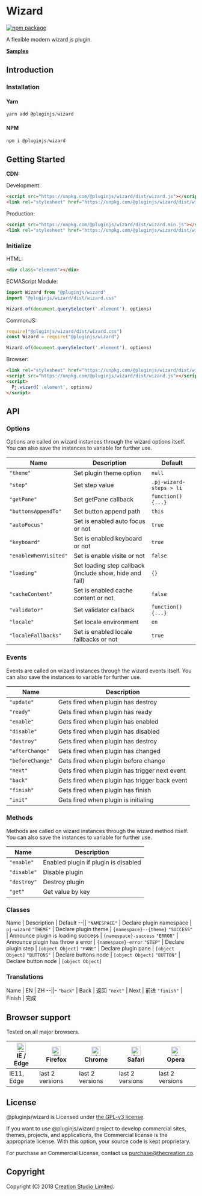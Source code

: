# Wizard

[![npm package](https://img.shields.io/npm/v/@pluginjs/wizard.svg)](https://www.npmjs.com/package/@pluginjs/wizard)

A flexible modern wizard js plugin.

**[Samples](https://codesandbox.io/s/github/pluginjs/pluginjs/tree/master/modules/wizard/samples)**

## Introduction

### Installation

#### Yarn

```javascript
yarn add @pluginjs/wizard
```

#### NPM

```javascript
npm i @pluginjs/wizard
```

## Getting Started

**CDN:**

Development:

```html
<script src="https://unpkg.com/@pluginjs/wizard/dist/wizard.js"></script>
<link rel="stylesheet" href="https://unpkg.com/@pluginjs/wizard/dist/wizard.css">
```

Production:

```html
<script src="https://unpkg.com/@pluginjs/wizard/dist/wizard.min.js"></script>
<link rel="stylesheet" href="https://unpkg.com/@pluginjs/wizard/dist/wizard.min.css">
```

### Initialize

HTML:

```html
<div class="element"></div>
```

ECMAScript Module:

```javascript
import Wizard from "@pluginjs/wizard"
import "@pluginjs/wizard/dist/wizard.css"

Wizard.of(document.querySelector('.element'), options)
```

CommonJS:

```javascript
require("@pluginjs/wizard/dist/wizard.css")
const Wizard = require("@pluginjs/wizard")

Wizard.of(document.querySelector('.element'), options)
```

Browser:

```html
<link rel="stylesheet" href="https://unpkg.com/@pluginjs/wizard/dist/wizard.css">
<script src="https://unpkg.com/@pluginjs/wizard/dist/wizard.js"></script>
<script>
  Pj.wizard('.element', options)
</script>
```

## API

### Options

Options are called on wizard instances through the wizard options itself.
You can also save the instances to variable for further use.

Name | Description | Default
--|--|--
`"theme"` | Set plugin theme option | `null`
`"step"` | Set step value | `.pj-wizard-steps > li`
`"getPane"` | Set getPane callback | `function() {...}`
`"buttonsAppendTo"` | Set button append path | `this`
`"autoFocus"` | Set is enabled auto focus or not | `true`
`"keyboard"` | Set is enabled keyboard or not | `true`
`"enableWhenVisited"` | Set is enable visite or not | `false`
`"loading"` | Set loading step callback (include show, hide and fail) | `{}`
`"cacheContent"` | Set is enabled cache content or not | `false`
`"validator"` | Set validator callback | `function() {...}`
`"locale"` | Set locale environment | `en`
`"localeFallbacks"` | Set is enabled locale fallbacks or not | `true`

### Events

Events are called on wizard instances through the wizard events itself.
You can also save the instances to variable for further use.

Name | Description
--|--
`"update"` | Gets fired when plugin has destroy
`"ready"` | Gets fired when plugin has ready
`"enable"` | Gets fired when plugin has enabled
`"disable"` | Gets fired when plugin has disabled
`"destroy"` | Gets fired when plugin has destroy
`"afterChange"` | Gets fired when plugin has changed
`"beforeChange"` | Gets fired when plugin before change
`"next"` | Gets fired when plugin has trigger next event
`"back"` | Gets fired when plugin has trigger back event
`"finish"` | Gets fired when plugin has finish
`"init"` | Gets fired when plugin is initialing

### Methods

Methods are called on wizard instances through the wizard method itself.
You can also save the instances to variable for further use.

Name | Description
--|--
`"enable"` | Enabled plugin if plugin is disabled
`"disable"` | Disable plugin
`"destroy"` | Destroy plugin
`"get"` | Get value by key

### Classes

Name | Description | Default
--||
`"NAMESPACE"` | Declare plugin namespace | `pj-wizard`
`"THEME"` | Declare plugin theme | `{namespace}--{theme}`
`"SUCCESS"` | Announce plugin is loading success | `{namespace}-success`
`"ERROR"` | Announce plugin has throw a error | `{namespace}-error`
`"STEP"` | Declare plugin step | `[object Object]`
`"PANE"` | Declare plugin pane | `[object Object]`
`"BUTTONS"` | Declare buttons node | `[object Object]`
`"BUTTON"` | Declare button node | `[object Object]`

### Translations

Name | EN | ZH
--||-
`"back"` | Back | 返回
`"next"` | Next | 前进
`"finish"` | Finish | 完成

## Browser support

Tested on all major browsers.

| [<img src="https://raw.githubusercontent.com/alrra/browser-logos/master/src/edge/edge_48x48.png" alt="IE / Edge" width="24px" height="24px" />](http://godban.github.io/browsers-support-badges/)</br>IE / Edge | [<img src="https://raw.githubusercontent.com/alrra/browser-logos/master/src/firefox/firefox_48x48.png" alt="Firefox" width="24px" height="24px" />](http://godban.github.io/browsers-support-badges/)</br>Firefox | [<img src="https://raw.githubusercontent.com/alrra/browser-logos/master/src/chrome/chrome_48x48.png" alt="Chrome" width="24px" height="24px" />](http://godban.github.io/browsers-support-badges/)</br>Chrome | [<img src="https://raw.githubusercontent.com/alrra/browser-logos/master/src/safari/safari_48x48.png" alt="Safari" width="24px" height="24px" />](http://godban.github.io/browsers-support-badges/)</br>Safari | [<img src="https://raw.githubusercontent.com/alrra/browser-logos/master/src/opera/opera_48x48.png" alt="Opera" width="24px" height="24px" />](http://godban.github.io/browsers-support-badges/)</br>Opera |
| --------- | --------- | --------- | --------- | --------- |
| IE11, Edge| last 2 versions| last 2 versions| last 2 versions| last 2 versions|

## License

@pluginjs/wizard is Licensed under [the GPL-v3 license](LICENSE).

If you want to use @pluginjs/wizard project to develop commercial sites, themes, projects, and applications, the Commercial license is the appropriate license. With this option, your source code is kept proprietary.

For purchase an Commercial License, contact us purchase@thecreation.co.

## Copyright

Copyright (C) 2018 [Creation Studio Limited](creationstudio.com).